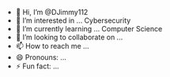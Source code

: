 - 👋 Hi, I’m @DJimmy112
- 👀 I’m interested in ... Cybersecurity
- 🌱 I’m currently learning ... Computer Science
- 💞️ I’m looking to collaborate on ...
- 📫 How to reach me ...
- 😄 Pronouns: ...
- ⚡ Fun fact: ...

<!---
Dazzy1122/Dazzy1122 is a ✨ special ✨ repository because its `README.md` (this file) appears on your GitHub profile.
You can click the Preview link to take a look at your changes.
--->
